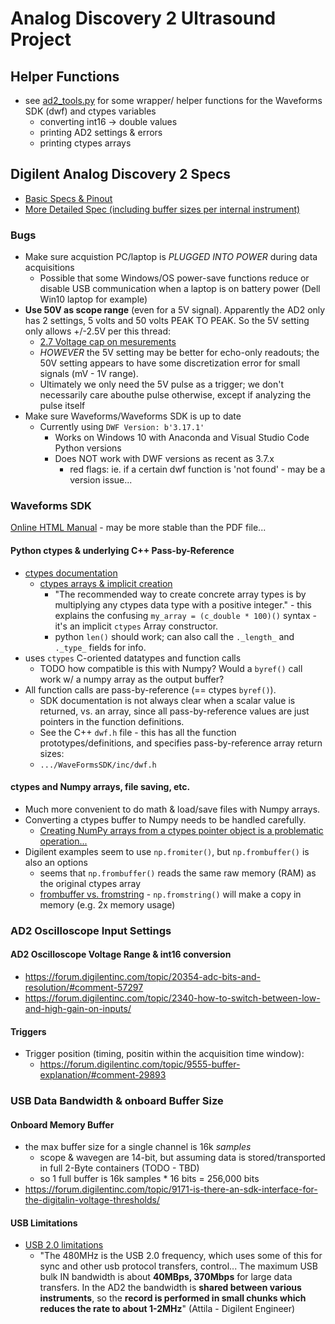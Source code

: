 # Analog Discovery 2 Ultrasound Project

## Helper Functions
- see [ad2_tools.py](ad2_tools.py) for some wrapper/ helper functions for the Waveforms SDK (dwf) and ctypes variables
  - converting int16 -> double values
  - printing AD2 settings & errors
  - printing ctypes arrays

## Digilent Analog Discovery 2 Specs
- [Basic Specs & Pinout](https://digilent.com/reference/test-and-measurement/analog-discovery-2/specifications)
- [More Detailed Spec (including buffer sizes per internal instrument)](https://digilent.com/reference/test-and-measurement/analog-discovery-2/start)

### Bugs
- Make sure acquistion PC/laptop is *PLUGGED INTO POWER* during data acquisitions
  - Possible that some Windows/OS power-save functions reduce or disable USB communication when a laptop is on battery power (Dell Win10 laptop for example)
- **Use 50V as scope range** (even for a 5V signal). Apparently the AD2 only has 2 settings, 5 volts and 50 volts PEAK TO PEAK. So the 5V setting only allows +/-2.5V per this thread:
  - [2.7 Voltage cap on mesurements](https://forum.digilentinc.com/topic/20423-27-voltage-cap-on-mesurements/#comment-57671)
  - *HOWEVER* the 5V setting may be better for echo-only readouts; the 50V setting appears to have some discretization error for small signals (mV - 1V range).
  - Ultimately we only need the 5V pulse as a trigger; we don't necessarily care abouthe pulse otherwise, except if analyzing the pulse itself
- Make sure Waveforms/Waveforms SDK is up to date
  - Currently using	```DWF Version: b'3.17.1'```
    - Works on Windows 10 with Anaconda and Visual Studio Code Python versions
    - Does NOT work with DWF versions as recent as 3.7.x
      - red flags: ie. if a certain dwf function is 'not found' - may be a version issue...

### Waveforms SDK
[Online HTML Manual](https://digilent.com/reference/software/waveforms/waveforms-sdk/reference-manual) - may be more stable than the PDF file...

#### Python ctypes & underlying C++ Pass-by-Reference
- [ctypes documentation](https://docs.python.org/3/library/ctypes.html)
  - [ctypes arrays & implicit creation](https://docs.python.org/3/library/ctypes.html#ctypes.Array)
    - "The recommended way to create concrete array types is by multiplying any ctypes data type with a positive integer." - this explains the confusing ```my_array = (c_double * 100)()``` syntax - it's an implicit ```ctypes``` Array constructor.
    - python ```len()``` should work; can also call the ```._length_``` and ```._type_``` fields for info.
- uses ```ctypes``` C-oriented datatypes and function calls
  - TODO how compatible is this with Numpy? Would a ```byref()``` call work w/ a numpy array as the output buffer?
- All function calls are pass-by-reference (== ctypes ```byref()```).
  - SDK documentation is not always clear when a scalar value is returned, vs. an array, since all pass-by-reference values are just pointers in the function definitions.
  - See the C++ ```dwf.h``` file - this has all the function prototypes/definitions, and specifies pass-by-reference array return sizes:
  - ```.../WaveFormsSDK/inc/dwf.h```

#### ctypes and Numpy arrays, file saving, etc.
- Much more convenient to do math & load/save files with Numpy arrays.
- Converting a ctypes buffer to Numpy needs to be handled carefully.
  - [Creating NumPy arrays from a ctypes pointer object is a problematic operation...](https://stackoverflow.com/questions/4355524/getting-data-from-ctypes-array-into-numpy)
- Digilent examples seem to use ```np.fromiter()```, but ```np.frombuffer()``` is also an options
  - seems that ```np.frombuffer()``` reads the same raw memory (RAM) as the original ctypes array
  - [frombuffer vs. fromstring](https://stackoverflow.com/questions/22236749/numpy-what-is-the-difference-between-frombuffer-and-fromstring) - ```np.fromstring()``` will make a copy in memory (e.g. 2x memory usage)

### AD2 Oscilloscope Input Settings

#### AD2 Oscilloscope Voltage Range & int16 conversion
- https://forum.digilentinc.com/topic/20354-adc-bits-and-resolution/#comment-57297
- https://forum.digilentinc.com/topic/2340-how-to-switch-between-low-and-high-gain-on-inputs/

#### Triggers
- Trigger position (timing, positin within the acquisition time window): 
  - https://forum.digilentinc.com/topic/9555-buffer-explanation/#comment-29893


### USB Data Bandwidth & onboard Buffer Size

#### Onboard Memory Buffer
- the max buffer size for a single channel is 16k *samples*
  - scope & wavegen are 14-bit, but assuming data is stored/transported in full 2-Byte containers (TODO - TBD)
  - so 1 full buffer is 16k samples * 16 bits = 256,000 bits
- https://forum.digilentinc.com/topic/9171-is-there-an-sdk-interface-for-the-digitalin-voltage-thresholds/

#### USB Limitations
- [USB 2.0 limitations](https://forum.digilentinc.com/topic/18757-digilent-analog-discovery-2-record-mode-limiation/)
  - "The 480MHz is the USB 2.0 frequency, which uses some of this for sync and other usb protocol transfers, control... The maximum USB bulk IN bandwidth is about **40MBps, 370Mbps** for large data transfers. In the AD2 the bandwidth is **shared between various instruments**, so the **record is performed in small chunks which reduces the rate to about 1-2MHz**" (Attila - Digilent Engineer)

